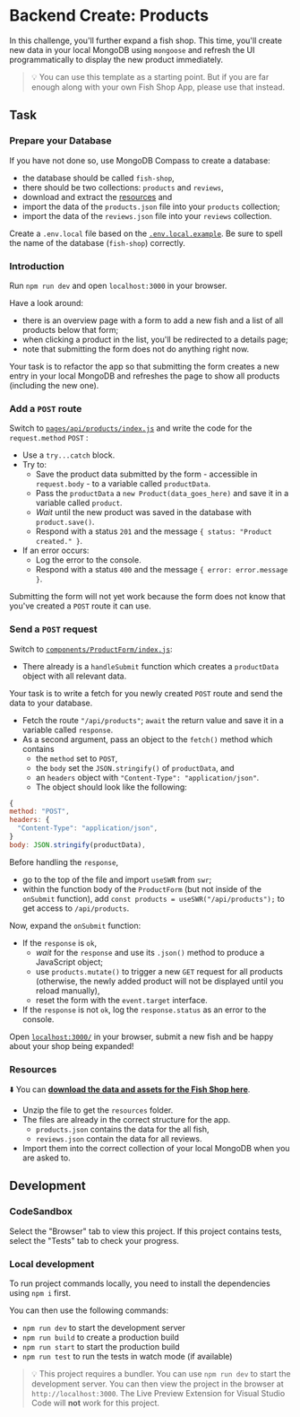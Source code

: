 # Backend Create: Products

In this challenge, you'll further expand a fish shop. This time, you'll create new data in your local MongoDB using `mongoose` and refresh the UI programmatically to display the new product immediately.

> 💡 You can use this template as a starting point. But if you are far enough along with your own Fish Shop App, please use that instead.

## Task

### Prepare your Database

If you have not done so, use MongoDB Compass to create a database:

- the database should be called `fish-shop`,
- there should be two collections: `products` and `reviews`,
- download and extract the [resources](README.md#resources) and
- import the data of the `products.json` file into your `products` collection;
- import the data of the `reviews.json` file into your `reviews` collection.

Create a `.env.local` file based on the [`.env.local.example`](./.env.local.example). Be sure to spell the name of the database (`fish-shop`) correctly.

### Introduction

Run `npm run dev` and open `localhost:3000` in your browser.

Have a look around:

- there is an overview page with a form to add a new fish and a list of all products below that form;
- when clicking a product in the list, you'll be redirected to a details page;
- note that submitting the form does not do anything right now.

Your task is to refactor the app so that submitting the form creates a new entry in your local MongoDB and refreshes the page to show all products (including the new one).

### Add a `POST` route

Switch to [`pages/api/products/index.js`](./pages/api/products/index.js) and write the code for the `request.method` `POST` :

- Use a `try...catch` block.
- Try to:
  - Save the product data submitted by the form - accessible in `request.body` - to a variable called `productData`.
  - Pass the `productData` a `new Product(data_goes_here)` and save it in a variable called `product`.
  - _Wait_ until the new product was saved in the database with `product.save()`.
  - Respond with a status `201` and the message `{ status: "Product created." }`.
- If an error occurs:
  - Log the error to the console.
  - Respond with a status `400` and the message `{ error: error.message }`.

Submitting the form will not yet work because the form does not know that you've created a `POST` route it can use.

### Send a `POST` request

Switch to [`components/ProductForm/index.js`](./components/ProductForm/index.js):

- There already is a `handleSubmit` function which creates a `productData` object with all relevant data.

Your task is to write a fetch for you newly created `POST` route and send the data to your database.

- Fetch the route `"/api/products"`; `await` the return value and save it in a variable called `response`.
- As a second argument, pass an object to the `fetch()` method which contains
  - the `method` set to `POST`,
  - the `body` set the `JSON.stringify()` of `productData`, and
  - an `headers` object with `"Content-Type": "application/json"`.
  - The object should look like the following:

```js
{
method: "POST",
headers: {
  "Content-Type": "application/json",
}
body: JSON.stringify(productData),
```

Before handling the `response`,

- go to the top of the file and import `useSWR` from `swr`;
- within the function body of the `ProductForm` (but not inside of the `onSubmit` function), add `const products = useSWR("/api/products");` to get access to `/api/products`.

Now, expand the `onSubmit` function:

- If the `response` is `ok`,
  - _wait_ for the `response` and use its `.json()` method to produce a JavaScript object;
  - use `products.mutate()` to trigger a new `GET` request for all products (otherwise, the newly added product will not be displayed until you reload manually),
  - reset the form with the `event.target` interface.
- If the `response` is not `ok`, log the `response.status` as an error to the console.

Open [`localhost:3000/`](http://localhost:3000/) in your browser, submit a new fish and be happy about your shop being expanded!

### Resources

⬇️ You can [**download the data and assets for the Fish Shop here**](./resources.zip?raw=true).

- Unzip the file to get the `resources` folder.
- The files are already in the correct structure for the app.
  - `products.json` contains the data for the all fish,
  - `reviews.json` contain the data for all reviews.
- Import them into the correct collection of your local MongoDB when you are asked to.

## Development

### CodeSandbox

Select the "Browser" tab to view this project. If this project contains tests, select the "Tests" tab to check your progress.

### Local development

To run project commands locally, you need to install the dependencies using `npm i` first.

You can then use the following commands:

- `npm run dev` to start the development server
- `npm run build` to create a production build
- `npm run start` to start the production build
- `npm run test` to run the tests in watch mode (if available)

> 💡 This project requires a bundler. You can use `npm run dev` to start the development server. You can then view the project in the browser at `http://localhost:3000`. The Live Preview Extension for Visual Studio Code will **not** work for this project.
